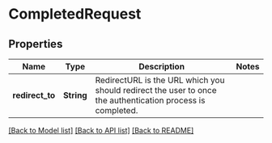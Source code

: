 # CompletedRequest

## Properties

Name | Type | Description | Notes
------------ | ------------- | ------------- | -------------
**redirect_to** | **String** | RedirectURL is the URL which you should redirect the user to once the authentication process is completed. | 

[[Back to Model list]](../README.md#documentation-for-models) [[Back to API list]](../README.md#documentation-for-api-endpoints) [[Back to README]](../README.md)


